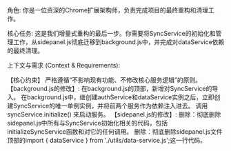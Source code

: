 角色: 你是一位资深的Chrome扩展架构师，负责完成项目的最终重构和清理工作。

核心任务: 这是我们增量式重构的最后一步。你需要将SyncService的初始化和管理工作，从sidepanel.js彻底迁移到background.js中，并完成对dataService依赖的最终清理。

上下文与需求 (Context & Requirements):

【核心约束】 严格遵循“不影响现有功能、不修改核心服务逻辑”的原则。
【background.js的修改】:
在background.js的顶部，新增对SyncService的导入。
在background.js中，继创建authService和dataService实例之后，立即创建SyncService的唯一单例实例，并将前两个服务作为依赖注入进去。
调用 syncService.initialize() 来启动服务。
【sidepanel.js的修改】:
删除：彻底删除sidepanel.js中所有与SyncService初始化相关的代码，包括initializeSyncService函数和对它的任何调用。
删除：彻底删除sidepanel.js文件顶部的import { dataService } from './utils/data-service.js';这一行代码。